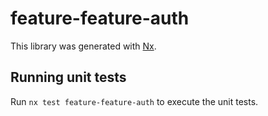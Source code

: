 # feature-feature-auth

This library was generated with [Nx](https://nx.dev).

## Running unit tests

Run `nx test feature-feature-auth` to execute the unit tests.
